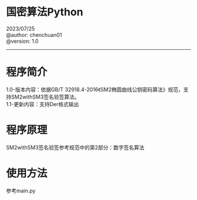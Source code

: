 # 国密算法Python

2023/07/25   
@author: chenchuan01  
@version: 1.0  

---

# 程序简介

1.0-版本内容：依据GB/T 32918.4-2016《SM2椭圆曲线公钥密码算法》规范，支持SM2withSM3签名验签算法。  
1.1-更新内容：支持Der格式输出  

# 程序原理

SM2withSM3签名验签参考规范中的第2部分：数字签名算法  

# 使用方法

参考main.py